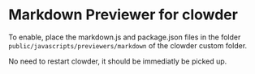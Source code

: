 # Markdown Previewer for clowder

To enable, place the markdown.js and package.json files in the folder
`public/javascripts/previewers/markdown` of the clowder custom folder.

No need to restart clowder, it should be immediatly be picked up.
